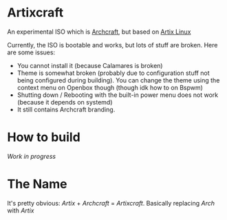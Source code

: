 # Artixcraft
An experimental ISO which is [Archcraft](https://github.com/archcraft-os), but based on [Artix Linux](https://artixlinux.org)

Currently, the ISO is bootable and works, but lots of stuff are broken. Here are some issues:

* You cannot install it (because Calamares is broken)
* Theme is somewhat broken (probably due to configuration stuff not being configured during building). You can change the theme using the context menu on Openbox though (though idk how to on Bspwm)
* Shutting down / Rebooting with the built-in power menu does not work (because it depends on systemd)
* It still contains Archcraft branding.

# How to build

*Work in progress*

# The Name

It's pretty obvious: *Artix* + *Archcraft* = *Artixcraft*. Basically replacing *Arch* with *Artix*
